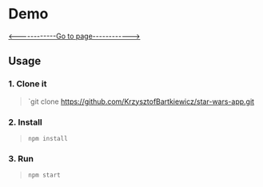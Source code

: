 # Demo

[<------------Go to page------------>](https://star-wars-12345.netlify.app)

## Usage

### 1. Clone it

> `git clone https://github.com/KrzysztofBartkiewicz/star-wars-app.git

### 2. Install

> `npm install`

### 3. Run

> `npm start`
